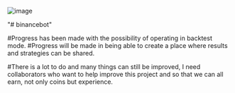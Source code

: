 ![image](https://github.com/pantersxx3/binancebot/assets/2704036/2dd35f0c-d395-4134-bd16-d8a519920e0a)

"# binancebot" 

#Progress has been made with the possibility of operating in backtest mode.
#Progress will be made in being able to create a place where results and strategies can be shared.

#There is a lot to do and many things can still be improved, I need collaborators who want to help improve this project and so that we can all earn, not only coins but experience.

